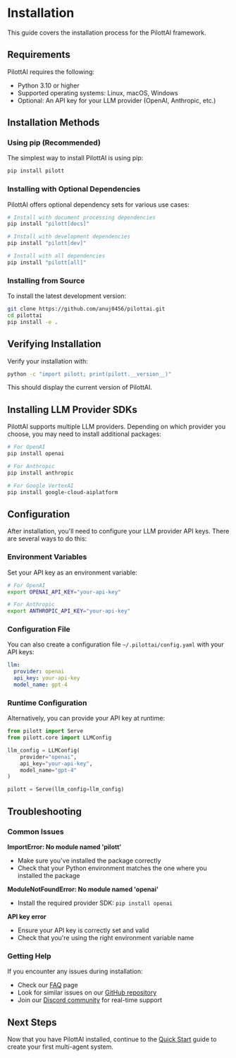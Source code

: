 # Installation

This guide covers the installation process for the PilottAI framework.

## Requirements

PilottAI requires the following:

- Python 3.10 or higher
- Supported operating systems: Linux, macOS, Windows
- Optional: An API key for your LLM provider (OpenAI, Anthropic, etc.)

## Installation Methods

### Using pip (Recommended)

The simplest way to install PilottAI is using pip:

```bash
pip install pilott
```

### Installing with Optional Dependencies

PilottAI offers optional dependency sets for various use cases:

```bash
# Install with document processing dependencies
pip install "pilott[docs]"

# Install with development dependencies
pip install "pilott[dev]"

# Install with all dependencies
pip install "pilott[all]"
```

### Installing from Source

To install the latest development version:

```bash
git clone https://github.com/anuj0456/pilottai.git
cd pilottai
pip install -e .
```

## Verifying Installation

Verify your installation with:

```bash
python -c "import pilott; print(pilott.__version__)"
```

This should display the current version of PilottAI.

## Installing LLM Provider SDKs

PilottAI supports multiple LLM providers. Depending on which provider you choose, you may need to install additional packages:

```bash
# For OpenAI
pip install openai

# For Anthropic
pip install anthropic

# For Google VertexAI
pip install google-cloud-aiplatform
```

## Configuration

After installation, you'll need to configure your LLM provider API keys. There are several ways to do this:

### Environment Variables

Set your API key as an environment variable:

```bash
# For OpenAI
export OPENAI_API_KEY="your-api-key"

# For Anthropic
export ANTHROPIC_API_KEY="your-api-key"
```

### Configuration File

You can also create a configuration file `~/.pilottai/config.yaml` with your API keys:

```yaml
llm:
  provider: openai
  api_key: your-api-key
  model_name: gpt-4
```

### Runtime Configuration

Alternatively, you can provide your API key at runtime:

```python
from pilott import Serve
from pilott.core import LLMConfig

llm_config = LLMConfig(
    provider="openai",
    api_key="your-api-key",
    model_name="gpt-4"
)

pilott = Serve(llm_config=llm_config)
```

## Troubleshooting

### Common Issues

**ImportError: No module named 'pilott'**

- Make sure you've installed the package correctly
- Check that your Python environment matches the one where you installed the package

**ModuleNotFoundError: No module named 'openai'**

- Install the required provider SDK: `pip install openai`

**API key error**

- Ensure your API key is correctly set and valid
- Check that you're using the right environment variable name

### Getting Help

If you encounter any issues during installation:

- Check our [FAQ](../faq.md) page
- Look for similar issues on our [GitHub repository](https://github.com/anuj0456/pilottai/issues)
- Join our [Discord community](https://discord.gg/pilottai) for real-time support

## Next Steps

Now that you have PilottAI installed, continue to the [Quick Start](quickstart.md) guide to create your first multi-agent system.
